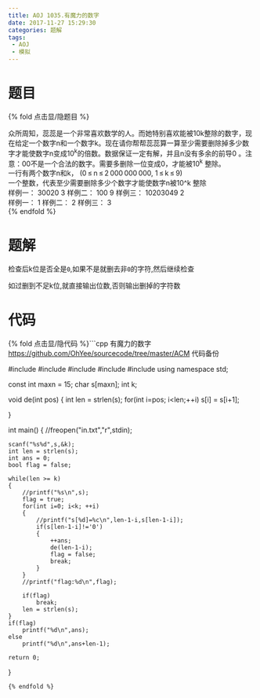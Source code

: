 ```yaml
---
title: AOJ 1035.有魔力的数字
date: 2017-11-27 15:29:30
categories: 题解
tags:
 - AOJ
 - 模拟
---
```


# 题目

{% fold 点击显/隐题目 %}
<div class="oj"><div class="part" title="Description">
众所周知，蕊蕊是一个非常喜欢数学的人。而她特别喜欢能被10k整除的数字，现在给定一个数字n和一个数字k。现在请你帮帮蕊蕊算一算至少需要删除掉多少数字才能使数字n变成10<sup>k</sup>的倍数。数据保证一定有解，并且n没有多余的前导0 。注意：00不是一个合法的数字。需要多删除一位变成0，才能被10<sup>k</sup> 整除。

</div><div class="part" title="Input">
一行有两个数字n和k， (0 ≤ n ≤ 2 000 000 000, 1 ≤ k ≤ 9)

</div><div class="part" title="Output">
一个整数，代表至少需要删除多少个数字才能使数字n被10^k 整除

</div><div class="samp"><div class="clear"></div><div class="input part" title="Sample Input">
样例一：
30020 3
样例二：
100 9
样例三：
10203049 2

</div><div class="output part" title="Sample Output">
样例一：
1
样例二：
2
样例三：
3

</div><div class="clear"></div></div></div>
{% endfold %}

<!--more-->
# 题解
检查后k位是否全是`0`,如果不是就删去非`0`的字符,然后继续检查  

如过删到不足k位,就直接输出位数,否则输出删掉的字符数


# 代码
{% fold 点击显/隐代码 %}```cpp 有魔力的数字 https://github.com/OhYee/sourcecode/tree/master/ACM 代码备份

#include <cstdio>
#include <algorithm>
#include <vector>
#include <cstring>
#include <queue>
using namespace std;

const int maxn = 15;
char s[maxn];
int k;

void de(int pos)
{
    int len  = strlen(s);
    for(int i=pos; i<len;++i)
        s[i] = s[i+1];

}

int main()
{
    //freopen("in.txt","r",stdin);

    scanf("%s%d",s,&k);
    int len = strlen(s);
    int ans = 0;
    bool flag = false;

    while(len >= k)
    {
        //printf("%s\n",s);
        flag = true;
        for(int i=0; i<k; ++i)
        {
            //printf("s[%d]=%c\n",len-1-i,s[len-1-i]);
            if(s[len-1-i]!='0')
            {
                ++ans;
                de(len-1-i);
                flag = false;
                break;
            }
        }
        //printf("flag:%d\n",flag);

        if(flag)
            break;
        len = strlen(s);
    }
    if(flag)
        printf("%d\n",ans);
    else
        printf("%d\n",ans+len-1);

    return 0;
}



```
{% endfold %}